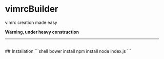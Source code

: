 # vimrcBuilder
vimrc creation made easy

**Warning, under heavy construction**

---
<br>
## Installation
```shell
bower install
npm install
node index.js
```
